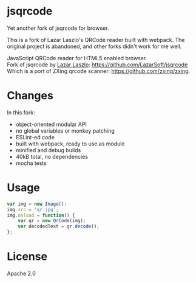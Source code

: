 # jsqrcode

Yet another fork of jsqrcode for browser.

This is a fork of Lazar Laszlo's QRCode reader built with webpack. The original project is abandoned,
  and other forks didn't work for me well.

JavaScript QRCode reader for HTML5 enabled browser.  
Fork of jsqrcode by [Lazar Laszlo](http://lazarsoft.info): https://github.com/LazarSoft/jsqrcode  
Which is a port of ZXing qrcode scanner: https://github.com/zxing/zxing.

# Changes

In this fork:

- object-oriented modular API
- no global variables or monkey patching
- ESLint-ed code
- built with webpack, ready to use as module
- minified and debug builds
- 40kB total, no dependencies
- mocha tests

# Usage

```javascript
var img = new Image();
img.src = 'qr.jpg';
img.onload = function() {
    var qr = new QrCode(img);
    var decodedText = qr.decode();
};
```

# License

Apache 2.0
